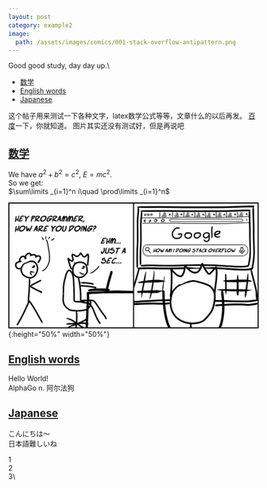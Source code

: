 ```yaml
---
layout: post
category: example2
image:
  path: /assets/images/comics/001-stack-overflow-antipattern.png
---
```


<head>
    <script src="https://cdn.mathjax.org/mathjax/latest/MathJax.js?config=TeX-AMS-MML_HTMLorMML" type="text/javascript"></script>
    <script type="text/x-mathjax-config">
        MathJax.Hub.Config({
            tex2jax: {
            skipTags: ['script', 'noscript', 'style', 'textarea', 'pre'],
            inlineMath: [['$','$']]
            }
        });
    </script>
</head>

Good good study, day day up.\

- [数学](#数学)
- [English words](#english-words)
- [Japanese](#japanese)

这个帖子用来测试一下各种文字，latex数学公式等等，文章什么的以后再发。
[百度](https://www.baidu.com/)一下，你就知道。
图片其实还没有测试好，但是再说吧

## [数学](#数学)

We have $a^2+b^2=c^2$, $E=mc^2$.\
So we get:\
$\sum\limits _{i=1}^n i\quad \prod\limits _{i=1}^n$

![Comic#001: The Stack Overflow Antipattern](../assets/images/comics/001-stack-overflow-antipattern.png){:height="50%" width="50%"}

## [English words](#english-words)

Hello World!\
AlphaGo n. 阿尔法狗

## [Japanese](#japanese)

こんにちは～\
日本語難しいね

1\
2\
3\
